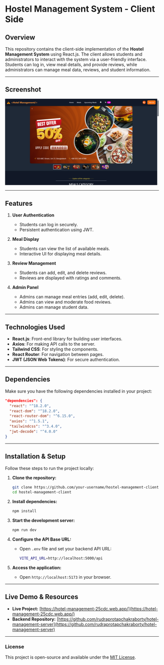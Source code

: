 # Hostel Management System - Client Side

## Overview
This repository contains the client-side implementation of the **Hostel Management System** using React.js. The client allows students and administrators to interact with the system via a user-friendly interface. Students can log in, view meal details, and provide reviews, while administrators can manage meal data, reviews, and student information.

---

## Screenshot
![Hostel Management System](/src/assets/screenshot.png)

---

## Features
1. **User Authentication**
   - Students can log in securely.
   - Persistent authentication using JWT.

2. **Meal Display**
   - Students can view the list of available meals.
   - Interactive UI for displaying meal details.

3. **Review Management**
   - Students can add, edit, and delete reviews.
   - Reviews are displayed with ratings and comments.

4. **Admin Panel**
   - Admins can manage meal entries (add, edit, delete).
   - Admins can view and moderate food reviews.
   - Admins can manage student data.

---

## Technologies Used
- **React.js**: Front-end library for building user interfaces.
- **Axios**: For making API calls to the server.
- **Tailwind CSS**: For styling the components.
- **React Router**: For navigation between pages.
- **JWT (JSON Web Tokens)**: For secure authentication.

---

## Dependencies
Make sure you have the following dependencies installed in your project:
```json
"dependencies": {
  "react": "^18.2.0",
  "react-dom": "^18.2.0",
  "react-router-dom": "^6.15.0",
  "axios": "^1.5.1",
  "tailwindcss": "^3.4.0",
  "jwt-decode": "^4.0.0"
}
```
---

## Installation & Setup
Follow these steps to run the project locally:

1. **Clone the repository:**
   ```sh
   git clone https://github.com/your-username/hostel-management-client.git
   cd hostel-management-client
   ```

2. **Install dependencies:**
   ```sh
   npm install
   ```

3. **Start the development server:**
   ```sh
   npm run dev
   ```

4. **Configure the API Base URL:**
   - Open `.env` file and set your backend API URL:
     ```sh
     VITE_API_URL=http://localhost:5000/api
     ```

5. **Access the application:**
   - Open `http://localhost:5173` in your browser.

---

## Live Demo & Resources
- **Live Project:** [https://hotel-management-25cdc.web.app/](https://hotel-management-25cdc.web.app/)
- **Backend Repository:** [https://github.com/rudraprotapchakraborty/hotel-management-server](https://github.com/rudraprotapchakraborty/hotel-management-server)
---

### License
This project is open-source and available under the [MIT License](LICENSE).

